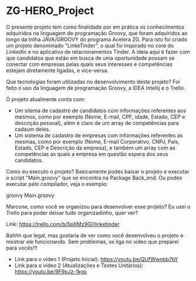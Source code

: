 # ZG-HERO_Project

O presente projeto tem como finalidade por em prática os conhecimentos adquiridos na linguagem de programação Groovy, que foram adquiridos ao longo da trilha JAVA/GROOVY
do programa Acelera ZG. Para isto foi criado um projeto denominado "LinkeTinder", o qual foi inspirado no core do LinkedIn e no aplicativo de relacionamentos Tinder.
A ideia aqui é fazer com que candidatos que estão em busca de uma oportunidade possam se conectar com empresas pelas quais seus interesses e competências estejam
diretamente ligadas, e vice-versa. 

Que tecnologias foram utilizadas no desenvolvimento deste projeto?
Foi feito o uso da linguagem de programação Groovy, a IDEA Intellij e o Trello.

O projeto atualmente conta com:
  - Um sitema de cadastro de candidatos com informações referentes aos mesmos, como por exemplo (Nome, E-mail, CPF, idade, Estado, CEP e descrição pessoal), além é claro de um 
    array de competências para cadaum deles.
  - Um sistema de cadastro de empresas com informações referentes as mesmas, como por exemplo (Nome, E-mail Corporativo, CNPJ, País, Estado, CEP e Descrição da empresa), e também um array com as
    competências as quais a empresa em questão espera dos seus candidatos.

Como eu executo o projeto?
Basicamente podes baixar o projeto e executar o script "Main.groovy" que se encontra na Package Back_end. Ou podes executar pelo compilador, veja o exemplo:

groovy Main.groovy

Marcone, como você se organizou para desenvolver esse projeto?
Eu usei o Trello para poder deixar tudo organizadinho, quer ver?

Link: https://trello.com/b/5pXMz9Gl/linketinder

Bahhh que legal, mas gostaria de ver como você desenvolveu o projeto e mostrar ele funcionando. Sem problemas, se liga no vídeo que preparei para vocês!!!

- Link para o vídeo 1 (Projeto Inicial): https://youtu.be/QUfWwnbb7bY
- Link para o vídeo 2 (Atualizações e Testes Unitários): https://youtu.be/9F9pJz-1kgo 

